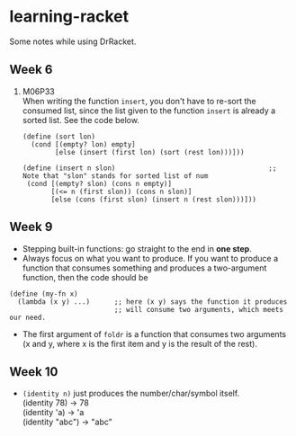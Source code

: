 # learning-racket
Some notes while using DrRacket.

## Week 6
1. M06P33    
   When writing the function `insert`, you don't have to re-sort the consumed list, since the list given to the function `insert` is already a sorted list. See the code below.
   ~~~~
   (define (sort lon)
     (cond [(empty? lon) empty]
           [else (insert (first lon) (sort (rest lon)))]))
   
   (define (insert n slon)                                      ;; Note that "slon" stands for sorted list of num
    (cond [(empty? slon) (cons n empty)]
          [(<= n (first slon)) (cons n slon)]
          [else (cons (first slon) (insert n (rest slon)))]))
   ~~~~    

## Week 9
* Stepping built-in functions: go straight to the end in __one step__.
* Always focus on what you want to produce. If you want to produce a function that consumes something and produces a two-argument function, then the code should be
~~~~~
(define (my-fn x)
  (lambda (x y) ...)      ;; here (x y) says the function it produces
                          ;; will consume two arguments, which meets our need.
~~~~~
* The first argument of `foldr` is a function that consumes two arguments (x and y, where x is the first item and y is the result of the rest).

## Week 10
* `(identity n)` just produces the number/char/symbol itself.  
  (identity 78) -> 78  
  (identity 'a) -> 'a  
  (identity "abc") -> "abc"
